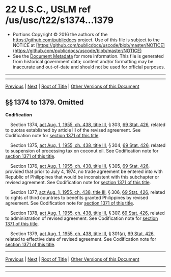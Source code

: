 ---
---

# 22 U.S.C., USLM ref /us/usc/t22/s1374...1379

* Portions Copyright © 2016 the authors of the https://github.com/publicdocs project.
  Use of this file is subject to the NOTICE at [https://github.com/publicdocs/uscode/blob/master/NOTICE](https://github.com/publicdocs/uscode/blob/master/NOTICE)
* See the [Document Metadata](././../../../../..//README.md) for more information.
  This file is generated from historical government data; content and/or formatting may be inaccurate and out-of-date and should not be used for official purposes.

----------
----------

[Previous](./../../../../..//us/usc/t22/ch15/schIV–A/m__us_usc_t22_s1373.md) | [Next](./../../../../..//us/usc/t22/ch15/schV/m__us_usc_t22_ch15_schV.md) | [Root of Title](./../../../../../) | [Other Versions of this Document](https://publicdocs.github.io/go/links?ns=uslm&ref=%2Fus%2Fusc%2Ft22%2Fs1374...1379)

## §§ 1374 to 1379. Omitted

 __Codification__ 

    Section 1374, [act Aug. 1, 1955, ch. 438, title III][/us/act/1955-08-01/ch438/tIII], § 303, [69 Stat. 426][/us/stat/69/426], related to quotas established by article III of the revised agreement. See Codification note for [section 1371 of this title][/us/usc/t22/s1371].

    Section 1375, [act Aug. 1, 1955, ch. 438, title III][/us/act/1955-08-01/ch438/tIII], § 304, [69 Stat. 426][/us/stat/69/426], related to suspension of processing tax on coconut oil. See Codification note for [section 1371 of this title][/us/usc/t22/s1371].

    Section 1376, [act Aug. 1, 1955, ch. 438, title III][/us/act/1955-08-01/ch438/tIII], § 305, [69 Stat. 426][/us/stat/69/426], provided that prior to July 4, 1974, no trade agreement be entered into with Republic of Philippines that would be inconsistent with this subchapter or revised agreement. See Codification note for [section 1371 of this title][/us/usc/t22/s1371].

    Section 1377, [act Aug. 1, 1955, ch. 438, title III][/us/act/1955-08-01/ch438/tIII], § 306, [69 Stat. 426][/us/stat/69/426], related to rights of third countries to benefits granted Philippines by revised agreement. See Codification note for [section 1371 of this title][/us/usc/t22/s1371].

    Section 1378, [act Aug. 1, 1955, ch. 438, title III][/us/act/1955-08-01/ch438/tIII], § 307, [69 Stat. 426][/us/stat/69/426], related to administration of revised agreement. See Codification note for [section 1371 of this title][/us/usc/t22/s1371].

    Section 1379, [act Aug. 1, 1955, ch. 438, title III][/us/act/1955-08-01/ch438/tIII], § 301(a), [69 Stat. 426][/us/stat/69/426], related to effective date of revised agreement. See Codification note for [section 1371 of this title][/us/usc/t22/s1371].

----------

[Previous](./../../../../..//us/usc/t22/ch15/schIV–A/m__us_usc_t22_s1373.md) | [Next](./../../../../..//us/usc/t22/ch15/schV/m__us_usc_t22_ch15_schV.md) | [Root of Title](./../../../../../) | [Other Versions of this Document](https://publicdocs.github.io/go/links?ns=uslm&ref=%2Fus%2Fusc%2Ft22%2Fs1374...1379)

----------
----------

[/us/act/1955-08-01/ch438/tIII]: https://publicdocs.github.io/go/links?ns=uslm&ref=%2Fus%2Fact%2F1955-08-01%2Fch438%2FtIII
[/us/stat/69/426]: https://publicdocs.github.io/go/links?ns=uslm&ref=%2Fus%2Fstat%2F69%2F426
[/us/usc/t22/s1371]: https://publicdocs.github.io/go/links?ns=uslm&ref=%2Fus%2Fusc%2Ft22%2Fs1371
[/us/act/1955-08-01/ch438/tIII]: https://publicdocs.github.io/go/links?ns=uslm&ref=%2Fus%2Fact%2F1955-08-01%2Fch438%2FtIII
[/us/stat/69/426]: https://publicdocs.github.io/go/links?ns=uslm&ref=%2Fus%2Fstat%2F69%2F426
[/us/usc/t22/s1371]: https://publicdocs.github.io/go/links?ns=uslm&ref=%2Fus%2Fusc%2Ft22%2Fs1371
[/us/act/1955-08-01/ch438/tIII]: https://publicdocs.github.io/go/links?ns=uslm&ref=%2Fus%2Fact%2F1955-08-01%2Fch438%2FtIII
[/us/stat/69/426]: https://publicdocs.github.io/go/links?ns=uslm&ref=%2Fus%2Fstat%2F69%2F426
[/us/usc/t22/s1371]: https://publicdocs.github.io/go/links?ns=uslm&ref=%2Fus%2Fusc%2Ft22%2Fs1371
[/us/act/1955-08-01/ch438/tIII]: https://publicdocs.github.io/go/links?ns=uslm&ref=%2Fus%2Fact%2F1955-08-01%2Fch438%2FtIII
[/us/stat/69/426]: https://publicdocs.github.io/go/links?ns=uslm&ref=%2Fus%2Fstat%2F69%2F426
[/us/usc/t22/s1371]: https://publicdocs.github.io/go/links?ns=uslm&ref=%2Fus%2Fusc%2Ft22%2Fs1371
[/us/act/1955-08-01/ch438/tIII]: https://publicdocs.github.io/go/links?ns=uslm&ref=%2Fus%2Fact%2F1955-08-01%2Fch438%2FtIII
[/us/stat/69/426]: https://publicdocs.github.io/go/links?ns=uslm&ref=%2Fus%2Fstat%2F69%2F426
[/us/usc/t22/s1371]: https://publicdocs.github.io/go/links?ns=uslm&ref=%2Fus%2Fusc%2Ft22%2Fs1371
[/us/act/1955-08-01/ch438/tIII]: https://publicdocs.github.io/go/links?ns=uslm&ref=%2Fus%2Fact%2F1955-08-01%2Fch438%2FtIII
[/us/stat/69/426]: https://publicdocs.github.io/go/links?ns=uslm&ref=%2Fus%2Fstat%2F69%2F426
[/us/usc/t22/s1371]: https://publicdocs.github.io/go/links?ns=uslm&ref=%2Fus%2Fusc%2Ft22%2Fs1371


